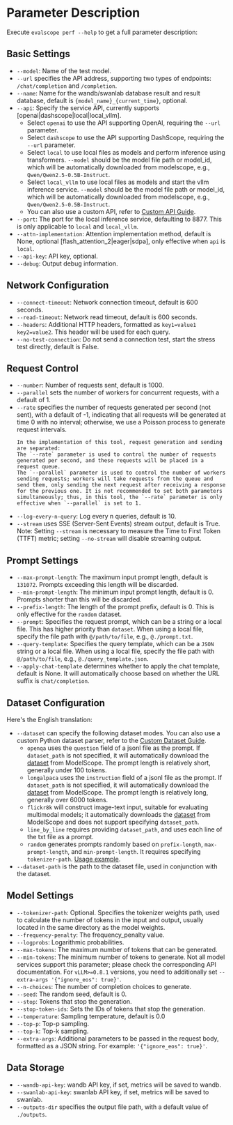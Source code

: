 # Parameter Description

Execute `evalscope perf --help` to get a full parameter description:

## Basic Settings
- `--model`: Name of the test model.
- `--url` specifies the API address, supporting two types of endpoints: `/chat/completion` and `/completion`.
- `--name`: Name for the wandb/swanlab database result and result database, default is `{model_name}_{current_time}`, optional.
- `--api`: Specify the service API, currently supports [openai|dashscope|local|local_vllm].
  - Select `openai` to use the API supporting OpenAI, requiring the `--url` parameter.
  - Select `dashscope` to use the API supporting DashScope, requiring the `--url` parameter.
  - Select `local` to use local files as models and perform inference using transformers. `--model` should be the model file path or model_id, which will be automatically downloaded from modelscope, e.g., `Qwen/Qwen2.5-0.5B-Instruct`.
  - Select `local_vllm` to use local files as models and start the vllm inference service. `--model` should be the model file path or model_id, which will be automatically downloaded from modelscope, e.g., `Qwen/Qwen2.5-0.5B-Instruct`.
  - You can also use a custom API, refer to [Custom API Guide](./custom.md#custom-request-api).
- `--port`: The port for the local inference service, defaulting to 8877. This is only applicable to `local` and `local_vllm`.
- `--attn-implementation`: Attention implementation method, default is None, optional [flash_attention_2|eager|sdpa], only effective when `api` is `local`.
- `--api-key`: API key, optional.
- `--debug`: Output debug information.

## Network Configuration
- `--connect-timeout`: Network connection timeout, default is 600 seconds.
- `--read-timeout`: Network read timeout, default is 600 seconds.
- `--headers`: Additional HTTP headers, formatted as `key1=value1 key2=value2`. This header will be used for each query.
- `--no-test-connection`: Do not send a connection test, start the stress test directly, default is False.

## Request Control
- `--number`: Number of requests sent, default is 1000.
- `--parallel` sets the number of workers for concurrent requests, with a default of 1.
- `--rate` specifies the number of requests generated per second (not sent), with a default of -1, indicating that all requests will be generated at time 0 with no interval; otherwise, we use a Poisson process to generate request intervals.
  ```{tip}
  In the implementation of this tool, request generation and sending are separated:
  The `--rate` parameter is used to control the number of requests generated per second, and these requests will be placed in a request queue.
  The `--parallel` parameter is used to control the number of workers sending requests; workers will take requests from the queue and send them, only sending the next request after receiving a response for the previous one. It is not recommended to set both parameters simultaneously; thus, in this tool, the `--rate` parameter is only effective when `--parallel` is set to 1.
  ```
- `--log-every-n-query`: Log every n queries, default is 10.
- `--stream` uses SSE (Server-Sent Events) stream output, default is True. Note: Setting `--stream` is necessary to measure the Time to First Token (TTFT) metric; setting `--no-stream` will disable streaming output.

## Prompt Settings
- `--max-prompt-length`: The maximum input prompt length, default is `131072`. Prompts exceeding this length will be discarded.
- `--min-prompt-length`: The minimum input prompt length, default is 0. Prompts shorter than this will be discarded.
- `--prefix-length`: The length of the prompt prefix, default is 0. This is only effective for the `random` dataset.
- `--prompt`: Specifies the request prompt, which can be a string or a local file. This has higher priority than `dataset`. When using a local file, specify the file path with `@/path/to/file`, e.g., `@./prompt.txt`.
- `--query-template`: Specifies the query template, which can be a `JSON` string or a local file. When using a local file, specify the file path with `@/path/to/file`, e.g., `@./query_template.json`.
- `--apply-chat-template` determines whether to apply the chat template, default is None. It will automatically choose based on whether the URL suffix is `chat/completion`.

## Dataset Configuration
Here's the English translation:

- `--dataset` can specify the following dataset modes. You can also use a custom Python dataset parser, refer to the [Custom Dataset Guide](./custom.md#custom-dataset).
  - `openqa` uses the `question` field of a jsonl file as the prompt. If `dataset_path` is not specified, it will automatically download the [dataset](https://www.modelscope.cn/datasets/AI-ModelScope/HC3-Chinese/summary) from ModelScope. The prompt length is relatively short, generally under 100 tokens.
  - `longalpaca` uses the `instruction` field of a jsonl file as the prompt. If `dataset_path` is not specified, it will automatically download the [dataset](https://www.modelscope.cn/datasets/AI-ModelScope/LongAlpaca-12k/dataPeview) from ModelScope. The prompt length is relatively long, generally over 6000 tokens.
  - `flickr8k` will construct image-text input, suitable for evaluating multimodal models; it automatically downloads the [dataset](https://www.modelscope.cn/datasets/clip-benchmark/wds_flickr8k/dataPeview) from ModelScope and does not support specifying `dataset_path`.
  - `line_by_line` requires providing `dataset_path`, and uses each line of the txt file as a prompt.
  - `random` generates prompts randomly based on `prefix-length`, `max-prompt-length`, and `min-prompt-length`. It requires specifying `tokenizer-path`. [Usage example](./examples.md#using-the-random-dataset).
- `--dataset-path` is the path to the dataset file, used in conjunction with the dataset.

## Model Settings
- `--tokenizer-path`: Optional. Specifies the tokenizer weights path, used to calculate the number of tokens in the input and output, usually located in the same directory as the model weights.
- `--frequency-penalty`: The frequency_penalty value.
- `--logprobs`: Logarithmic probabilities.
- `--max-tokens`: The maximum number of tokens that can be generated.
- `--min-tokens`: The minimum number of tokens to generate. Not all model services support this parameter; please check the corresponding API documentation. For `vLLM>=0.8.1` versions, you need to additionally set `--extra-args '{"ignore_eos": true}'`.
- `--n-choices`: The number of completion choices to generate.
- `--seed`: The random seed, default is 0.
- `--stop`: Tokens that stop the generation.
- `--stop-token-ids`: Sets the IDs of tokens that stop the generation.
- `--temperature`: Sampling temperature, default is 0.0
- `--top-p`: Top-p sampling.
- `--top-k`: Top-k sampling.
- `--extra-args`: Additional parameters to be passed in the request body, formatted as a JSON string. For example: `'{"ignore_eos": true}'`.

## Data Storage
- `--wandb-api-key`: wandb API key, if set, metrics will be saved to wandb.
- `--swanlab-api-key`: swanlab API key, if set, metrics will be saved to swanlab.
- `--outputs-dir` specifies the output file path, with a default value of `./outputs`.